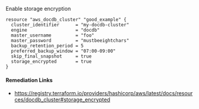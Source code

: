 
Enable storage encryption

```hcl
resource "aws_docdb_cluster" "good_example" {
  cluster_identifier      = "my-docdb-cluster"
  engine                  = "docdb"
  master_username         = "foo"
  master_password         = "mustbeeightchars"
  backup_retention_period = 5
  preferred_backup_window = "07:00-09:00"
  skip_final_snapshot     = true
  storage_encrypted       = true
}
```

#### Remediation Links
 - https://registry.terraform.io/providers/hashicorp/aws/latest/docs/resources/docdb_cluster#storage_encrypted

